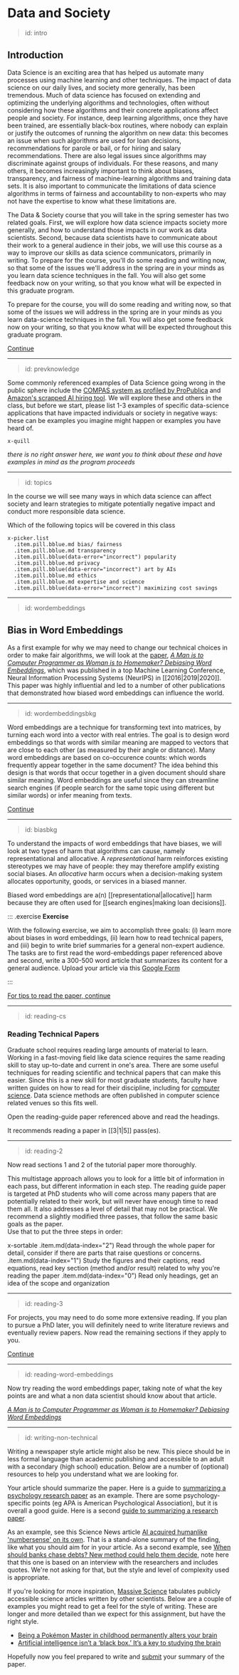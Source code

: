 
# Data and Society

> id: intro
## Introduction

Data Science is an exciting area that has helped us automate many processes using machine learning and other techniques.
The impact of data science on our daily lives, and society more generally, has been tremendous.
Much of data science has focused on extending and optimizing the underlying algorithms and technologies, often without considering how these algorithms and their concrete applications affect people and society.
For instance, deep learning algorithms, once they have been trained, are essentially black-box routines, where nobody can explain or justify the outcomes of running the algorithm on new data: this becomes an issue when such algorithms are used for loan decisions, recommendations for parole or bail, or for hiring and salary recommendations.
There are also legal issues since algorithms may discriminate against groups of individuals.
For these reasons, and many others, it becomes increasingly important to think about biases, transparency, and fairness of machine-learning algorithms and training data sets.
It is also important to communicate the limitations of data science algorithms in terms of fairness and accountability to non-experts who may not have the expertise to know what these limitations are.

<!-- should this be more standalone material or is it ok to directly address the class as follows ?-->

The Data & Society course that you will take in the spring semester has two related goals.
First, we will explore how data science impacts society more generally, and how to understand those impacts in our work as data scientists.
Second, because data scientists have to communicate about their work to a general audience in their jobs, we will use this course as a way to improve our skills as data science communicators, primarily in writing.
To prepare for the course, you'll do some reading and writing now, so that some of the issues we'll address in the spring are in your minds as you learn data science techniques in the fall.
You will also get some feedback now on your writing, so that you know what will be expected in this graduate program.

To prepare for the course, you will do some reading and writing now, so that some of the issues we will address in the spring are in your minds as you learn data-science techniques in the fall.
You will also get some feedback now on your writing, so that you know what will be expected throughout this graduate program.

[Continue](btn:next)

---
> id: prevknowledge

Some commonly referenced examples of Data Science going wrong in the public sphere include the [COMPAS system as profiled by ProPublica](https://www.propublica.org/article/machine-bias-risk-assessments-in-criminal-sentencing) and [Amazon's scrapped AI hiring tool](https://www.reuters.com/article/us-amazon-com-jobs-automation-insight/amazon-scraps-secret-ai-recruiting-tool-that-showed-bias-against-women-idUSKCN1MK08G).
We will explore these and others in the class, but before we start, please list 1-3 examples of specific data-science applications that have impacted individuals or society in negative ways: these can be examples you imagine might happen or examples you have heard of.

<!--  textbox exercise -->

    x-quill

_there is no right answer here, we want you to think about these and have examples in mind as the program proceeds_

---
> id: topics


In the course we will see many ways in which data science can affect society and learn strategies to mitigate potentially negative impact and conduct more responsible data science.

Which of the following topics will be covered in this class


    x-picker.list
      .item.pill.bblue.md bias/ fairness
      .item.pill.bblue.md transparency
      .item.pill.bblue(data-error="incorrect") popularity
      .item.pill.bblue.md privacy
      .item.pill.bblue(data-error="incorrect") art by AIs
      .item.pill.bblue.md ethics
      .item.pill.bblue.md expertise and science
      .item.pill.bblue(data-error="incorrect") maximizing cost savings


<!-- Should there be more of a transition here?  -->

---
> id: wordembeddings
## Bias in Word Embeddings

As a first example for why we may need to change our technical choices in order to make fair algorithms, we will look at the [paper](gloss:reading), [_A Man is to Computer Programmer as Woman is to Homemaker? Debiasing Word Embeddings_](https://papers.nips.cc/paper/6228-man-is-to-computer-programmer-as-woman-is-to-homemaker-debiasing-word-embeddings.pdf),
which was published in a top Machine Learning Conference, Neural Information Processing Systems (NeurIPS) in [[2016|2019|2020]].
This paper was highly influential and led to a number of other publications that demonstrated how biased word embeddings can influence the world.

---
> id: wordembeddingsbkg

Word embeddings are a technique for transforming text into matrices, by turning each word into a vector with real entries.
The goal is to design word embeddings so that words with similar meaning are mapped to vectors that are close to each other (as measured by their angle or distance).
Many word embeddings are based on co-occurence counts: which words frequently appear together in the same document?
The idea behind this design is that words that occur together in a given document should share similar meaning.
Word embeddings are useful since they can streamline search engines (if people search for the same topic using different but similar words) or infer meaning from texts.

[Continue](btn:next)

 ---
 > id: biasbkg

To understand the impacts of word embeddings that have biases, we will look at two types of harm that algorithms can cause, namely representational and allocative.
A _representational_ harm reinforces existing stereotypes we may have of people: they may therefore amplify existing social biases.
An _allocative_ harm occurs when a decision-making system allocates opportunity, goods, or services in a biased manner.

Biased word embeddings are a(n) [[representational|allocative]] harm because they are often used for [[search engines|making loan decisions]].

::: .exercise
**Exercise**  

With the following exercise, we aim to accomplish three goals: (i) learn more about biases in word embeddings, (ii) learn how to read technical papers, and (iii) begin to write brief summaries for a general non-expert audience.
The tasks are to first read the word-embeddings paper referenced above and second, write a 300-500 word article that summarizes its content for a general audience. Upload your article via this [Google Form](https://forms.gle/G9BRkw9KunZSbyAN9)

:::

[For tips to read the paper, continue](btn:next)

---
> id: reading-cs

### Reading Technical Papers

Graduate school requires reading large amounts of material to learn.
Working in a fast-moving field like data science requires the same reading skill to stay up-to-date and current in one's area.
There are some useful techniques for reading scientific and technical papers that can make this easier.
Since this is a new skill for most graduate students, faculty have written guides on how to read for their discipline, including for [computer science](https://web.stanford.edu/class/ee384m/Handouts/HowtoReadPaper.pdf).
Data science methods are often published in computer science related venues so this fits well.

Open the reading-guide paper referenced above and read the headings.

It recommends reading a paper in [[3|1|5]] pass(es).

---
> id: reading-2

Now read sections 1 and 2 of the tutorial paper more thoroughly.

This multistage approach allows you to look for a little bit of information in each pass, but different information in each step.
The reading guide paper is targeted at PhD students who will come across many papers that are potentially related to their work, but will never have enough time to read them all.
It also addresses a level of detail that may not be practical.
We recommend a slightly modified three passes, that follow the same basic goals as the paper.  
Use that to put the three steps in order:

x-sortable
  .item.md(data-index="2") Read through the whole paper for detail, consider if there are parts that raise questions or concerns.
  .item.md(data-index="1") Study the figures and their captions, read equations, read key section (method and/or result) related to why you're reading the paper
  .item.md(data-index="0") Read only headings, get an idea of the scope and organization

---
> id: reading-3


For projects, you may need to do some more extensive reading.
If you plan to pursue a PhD later, you will definitely need to write literature reviews and eventually review papers.
Now read the remaining sections if they apply to you.

[Continue](btn:next)

---
> id: reading-word-embeddings


Now try reading the word embeddings paper, taking note of what the key points are and what a non data scientist should know about that article.

 [_A Man is to Computer Programmer as Woman is to Homemaker? Debiasing Word Embeddings_](https://papers.nips.cc/paper/6228-man-is-to-computer-programmer-as-woman-is-to-homemaker-debiasing-word-embeddings.pdf)


---
> id: writing-non-technical

Writing a newspaper style article might also be new. This piece should be in less formal language than academic publishing and accessible to an adult with a secondary (high school) education. Below are a number of (optional) resources to help you understand what we are looking for.

Your article should summarize the paper.  Here is a guide to [summarizing a psychology research paper](https://depts.washington.edu/psych/files/writing_center/summarizing.pdf) as an example. There are some psychology-specific points (eg APA is American Psychological Association), but it is overall a good guide. Here is a second [guide to summarizing a research paper](https://www.ufv.ca/media/assets/academic-success-centre/handouts/Summarizing-a-Scholarly-Journal-Article-rev2018.pdf).


As an example, see this Science News article [AI acquired humanlike 'numbersense' on its own](https://www.sciencenews.org/article/new-ai-acquired-humanlike-number-sense-its-own). That is a stand-alone summary of the finding, like what you should aim for in your article. As a second example, see [When should banks chase debts? New method could help them decide](https://www.eurekalert.org/pub_releases/2019-07/uota-wsb072519.php), note here that this one is based on an interview with the researchers and includes quotes.  We're not asking for that, but the style and level of complexity used is appropriate.

If you're looking for more inspiration, [Massive Science](https://massivesci.com/) tabulates publicly accessible science articles written by other scientists. Below are a couple of examples you might read to get a feel for the style of writing. These are longer and more detailed than we expect for this assignment, but have the right style.

- [Being a Pokémon Master in childhood permanently alters your brain](https://massivesci.com/articles/pokemon-detective-pikachu-brains-video-games/)
- [Artificial intelligence isn’t a ‘black box.’ It’s a key to studying the brain](https://massivesci.com/articles/artificial-intelligence-human-brain-black-box-algorithm/)

Hopefully now you feel prepared to write and [submit](https://forms.gle/G9BRkw9KunZSbyAN9) your summary of the paper.
